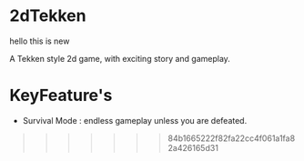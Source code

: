 # 2dTekken
hello this is new

A Tekken style 2d game, with exciting story and gameplay.

# KeyFeature's

- Survival Mode : endless gameplay unless you are defeated.
>>>>>>> 84b1665222f82fa22cc4f061a1fa82a426165d31
